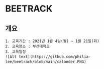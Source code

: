 BEETRACK
=========
개요
------
    1. 교육기간 : 2021년 1월 4일(월) ~ 1월 21일(화)
    2. 교육장소 : 부산대학교
    3. 교육일정  
    ![Alt text](https://github.com/philia-lee/beetrack/blob/main/calander.PNG)
